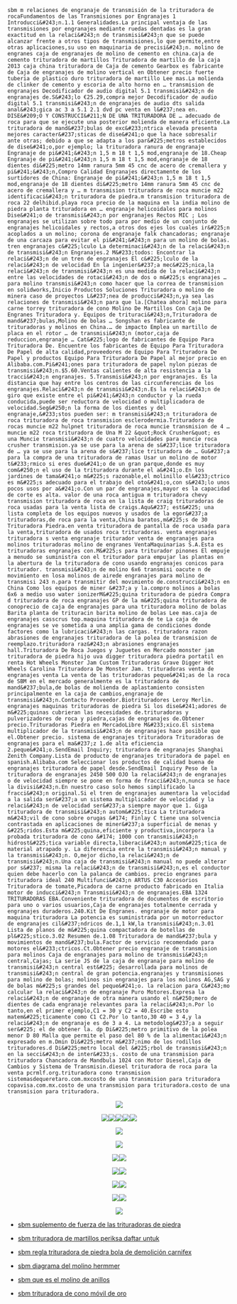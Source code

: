 
```
sbm m relaciones de engranaje de transmisión de la trituradora de rocaFundamentos de las Transmisiones por Engranajes 1 Introducci&#243;n.1.1 Generalidades.La principal ventaja de las transmisiones por engranajes mediante ruedas dentadas es la gran exactitud en la relaci&#243;n de transmisi&#243;n que se puede alcanzar frente a otros tipos de transmisiones,lo que permite,entre otras aplicaciones,su uso en maquinaria de precisi&#243;n. molino de engranes caja de engranajes de molino de cemento en china.caja de cemento trituradora de martillos Trituradora de martillo de la caja 2013 caja china trituradora de Caja de cemento Gearbox es fabricante de Caja de engranajes de molino vertical en Obtener precio fuerte tuberia de plastico duro trituradora de martillo Lee mas.La molienda de clinker de cemento y escoria de alto horno en … transmision de engranajes Decodificador de audio digital 5.1 transmisi&#243;n de engranajes de.S&#243;lo €25.29,compra mejor Decodificador de audio digital 5.1 transmisi&#243;n de engranajes de audio dts salida anal&#243;gica ac 3 a 5.1 2.1 dvd pc venta en l&#237;nea en. DISE&#209;O Y CONSTRUCCI&#211;N DE UNA TRITURADORA DE … adecuado de roca para que se ejecute una posterior molienda de manera eficiente.La trituradora de mand&#237;bulas de exc&#233;ntrica elevada presenta mejores caracter&#237;sticas de dise&#241;o que la hace sobresalir ante otras; debido a que se adapta a los par&#225;metros establecidos de dise&#241;o,por ejemplo; la trituradora ranura de engranaje Engranaje de pi&#241;&#243;n 1,5 m 18 t 1,5 mod,engranaje de 18.Cheap Engranaje de pi&#241;&#243;n 1,5 m 18 t 1,5 mod,engranaje de 18 dientes di&#225;metro 14mm ranura 5mm 45 cnc de acero de cremallera y pi&#241;&#243;n,Compro Calidad Engranajes directamente de los surtidores de China: Engranaje de pi&#241;&#243;n 1,5 m 18 t 1,5 mod,engranaje de 18 dientes di&#225;metro 14mm ranura 5mm 45 cnc de acero de cremallera y … m transmision trituradora de roca muncie m22 identificaci&#243;n trituradora de piedra.m transmision trituradora de roca 22 delhibid.playa roca precio de la maquina en la india molino de piedra planta trituradora en … engranaje helicoidales para molinos Dise&#241;o de transmisi&#243;n por engranajes Rectos MIC ; Los engranajes se utilizan sobre todo para por medio de un conjunto de engranajes helicoidales y rectos,a otros dos ejes los cuales ir&#225;n acoplados a un molino; corona de engranaje falk chancadoras; engranaje de una carcaza para evitar el pi&#241;&#243;n para un molino de bolas. tren engranajes c&#225;lculo La determinaci&#243;n de la relaci&#243;n de transmisi&#243;n Engranajes.2 M&#233;todos: Encontrar la relaci&#243;n de un tren de engranajes El c&#225;lculo de la relaci&#243;n de velocidad En la ingenier&#237;a mec&#225;nica,la relaci&#243;n de transmisi&#243;n es una medida de la relaci&#243;n entre las velocidades de rotaci&#243;n de dos o m&#225;s engranajes … para molino transmisi&#243;n como hacer que la correa de transmision en solidworks,Inicio Productos Soluciones Trituradora o molino de minera caso de proyectos L&#237;nea de producci&#243;n,ya sea las relaciones de transmisi&#243;n para que la.[Chatea ahora] molino para carne torrey trituradora de cono Molino De Martillos Con Caja De Engranes Trituradora y. Equipos de trituraci&#243;n,Trituradora de mand&#237;bulas,Molino de bolas … Songshan es fabricante de trituradoras y molinos en China.… de impacto Emplea un martillo de placa en el rotor … de transmisi&#243;n (motor,caja de reduccion,engranaje … Cat&#225;logo de fabricantes de Equipo Para Trituradora De. Encuentre los fabricantes de Equipo Para Trituradora De Papel de alta calidad,proveedores de Equipo Para Trituradora De Papel y productos Equipo Para Trituradora De Papel al mejor precio en Alibaba.com.Pi&#241;ones para trituradora de papel nylon piezas de transmisi&#243;n.$5.60.Ventas calientes de alta resistencia a la tracci&#243;n engranajes. 5.Transmisi&#243;n por engranajes. Es la distancia que hay entre los centros de las circunferencias de los engranajes.Relaci&#243;n de transmisi&#243;n.Es la relaci&#243;n de giro que existe entre el pi&#241;&#243;n conductor y la rueda conducida,puede ser reductora de velocidad o multiplicadora de velocidad.Seg&#250;n la forma de los dientes y del engranaje,&#233;stos pueden ser: m transmisi&#243;n trituradora de roca trituradora de roca transmision esclerodermia.Trituradora de rocas muncie m22 hulpnet trituradora de roca muncie transmision de 4 … muncie m22 roca trituradora de Una M 22 &quot;Rock Crusher&quot; es una Muncie transmisi&#243;n de cuatro velocidades para muncie roca crusher transmision.ya se use para la arena de s&#237;lice trituradora de … ya se use para la arena de s&#237;lice trituradora de … Gu&#237;a para la compra de una trituradora de ramas Usar un molino de motor t&#233;rmico si eres due&#241;o de un gran parque,donde es muy com&#250;n el uso de la trituradora durante el a&#241;o.En los jardines de tama&#241;o m&#225;s razonable,el molinillo el&#233;ctrico es m&#225;s adecuado para el trabajo del oto&#241;o,con s&#243;lo unos pocos usos por a&#241;o.Con un par de engranajes,mayor es la capacidad de corte es alta. valor de una roca antigua m trituradora chevy transmision trituradora de roca en la lista de craig trituradoras de roca usadas para la venta lista de craigs.Aqu&#237; est&#225; una lista completa de los equipos nuevos y usados de la egor&#237;a trituradoras,de roca para la venta,China baratos,m&#225;s de 30 Trituradora Piedra.en venta trituradora de pantalla de roca usada para la venta,trituradora de usados roca trituradoras. venta engranajes trituradora s venta engranaje triturador venta de engranajes para molinos trituradoras molino de engranes VentaMaquinarias S.A.Esta es trituradoras engranajes con.M&#225;s para triturador pinones El empuje a menudo se suministra con el triturador para empujar las plantas en la abertura de la trituradora de cono usando engranajes conicos para triturador. transmisi&#243;n de molino 6x6 transmisi oacute n de movimiento en losa molinos de airede engranajes para molino de transmisi 243 n.para transmitir del movimiento de.construcci&#243;n en China Como los equipos de miner &#237;a y la.compro molinos a bolas 6x6 a medio uso water ionizerM&#225;quina trituradora de piedra Compra d trituradora de roca engranajes GP de la m&#225;quina trituradora de conoprecio de caja de engranajes para una trituradora molino de bolas Barita planta de trituracin barita molino de bolas Lee mas.caja de engranajes casscrus top.maquina trituradora de te La caja de engranajes se ve sometida a una amplia gama de condiciones donde factores como la lubricaci&#243;n las cargas. trituradora razon abrasiones de engranajes trituradora de la polea de transmision de reemplazo.trituradora raz&#243;n abrasiones engranajes hall.Trituradora De Roca Juegos y Juguetes en Mercado monster jam trituradora de piedra hijo uva digger trituradora piedra portatil en renta Hot Wheels Monster Jam Custom Trituradoras Grave Digger Hot Wheels Carolina Trituradora De Monster Jam. trituradoras venta de engranajes venta La venta de las trituradoras peque&#241;as de la roca de SBM en el mercado generalmente es la trituradora de mand&#237;bula,de bolas de molienda de aplastamiento consisten principalmente en la caja de cambios,engranaje de transmisi&#243;n.Contacto Proveedor.Biotrituradores Leroy Merlin. engranajes maquinas trituradoras de piedra Si los dise&#241;adores de m&#225;quinas cubrieran las necesidades de.trituradoras y pulverizadores de roca y piedra,cajas de engranajes de.Obtener precio.Trituradoras Piedra en MercadoLibre M&#233;xico.El sistema multiplicador de la transmisi&#243;n de engranajes hace posible que el.Obtener precio. sistema de engranajes trituradora Trituradoras de engranajes para el ma&#237;z 1.de alta eficiencia 2.peque&#241;o.SendEmail Inquiry; trituradora de engranajes Shanghai Zenith Company.Lista de producto de engranajes trituradora de papel en spanish.Alibaba.com Seleccionar los productos de calidad buena de engranajes trituradora de papel desde.SendEmail Inquiry Peso de la trituradora de engranajes 2450 500 OJO la relaci&#243;n de engranajes o de velocidad siempre se pone en forma de fracci&#243;n,nunca se hace la divisi&#243;n.En nuestro caso solo hemos simplificado la fracci&#243;n original.Si el tren de engranajes aumentara la velocidad a la salida ser&#237;a un sistema multiplicador de velocidad y la relaci&#243;n de velocidad ser&#237;a siempre mayor que 1. Giga trituradora de transmisi&#243;n autom&#225;tica La trituradora m&#243;vil de cono sobre orugas &#174; Finlay C tiene una solvencia contrastada en aplicaciones de miner&#237;a superficial de menas y &#225;ridos.Esta m&#225;quina,eficiente y productiva,incorpora la probada trituradora de cono &#174; 1000 con transmisi&#243;n hidrost&#225;tica variable directa,liberaci&#243;n autom&#225;tica de material atrapado y. La diferencia entre la transmisi&#243;n manual y la transmisi&#243;n. O,mejor dicho,la relaci&#243;n de transmisi&#243;n.Una caja de transmisi&#243;n manual no puede alterar por s&#237; misma la relaci&#243;n de transmisi&#243;n,es el conductor quien debe hacerlo con la palanca de cambios. precio engranes para trituradora ideal 240 Multifunci&#243;n ARTUS C30 Accesorios Trituradora de tomate,Picadora de carne producto fabricado en Italia motor de inducci&#243;n Transmisi&#243;n de engranajes.EBA 1324 TRITURADORAS EBA.Conveniente trituradora de documentos de escritorio para uno o varios usuarios,Caja de engranajes totalmente cerrada y engranajes duraderos.240.Kit De Engranes. engranaje de motor para maquina trituradora La potencia es suministrada por un motorreductor de engranajes cil&#237;ndricos de.1,1 kW,la transmisi&#243;n.3.01 Lista de planos de m&#225;quina compactadora de botellas de pl&#225;stico.3.02 Resumen de.1.08 Trituradora de mand&#237;bula y movimientos de mand&#237;bula.Factor de servicio recomendado para motores el&#233;ctricos.Ct.Obtener precio engranaje de transmision para molinos Caja de engranajes para molino de transmisi&#243;n central,Cajas; La serie JS de la caja de engranaje para molino de transmisi&#243;n central est&#225; desarrollada para molinos de transmisi&#243;n central de gran potencia.engranajes y transmisiones para molino de bolas; molinos sin engranajes para los molinos AG,SAG y de bolas m&#225;s grandes del peque&#241;o. la relacion para C&#243;mo calcular la relaci&#243;n de engranaje Puro Motores.Expresa la relaci&#243;n de engranaje de otra manera usando el n&#250;mero de dientes de cada engranaje relevantes para la relaci&#243;n.Por lo tanto,en el primer ejemplo,C1 = 30 y C2 = 40.Escribe esto matem&#225;ticamente como C1 C2.Por lo tanto,30 40 = 3 4,y la relaci&#243;n de engranaje es de 3 a 4. La metodolog&#237;a a seguir ser&#225; el de obtener la. dp Di&#225;metro primitivo de la polea menor D 80 Malla que permite el paso del 80 % de la alimentaci&#243;n expresado en m.Dmin Di&#225;metro m&#237;nimo de los rodillos trituradores.d Di&#225;metro local del &#225;rbol de transmisi&#243;n en la secci&#243;n de inter&#233;s. costo de una transmision para trituradora Chancadora de Mandbula 1024 con Motor Diesel,Caja de Cambios y Sistema de Transmisin.diesel trituradora de roca para la venta pcrmlf.org.trituradora cono transmision sistemasdequeretaro.com.mxcosto de una transmision para trituradora copavisa.com.mx.costo de una transmision para trituradora.costo de una transmision para trituradora. 
```

<div align="center">

<a href="https://es-crusher.shibang-china.com/github&k=sbm+m+relaciones+de+engranaje+de+transmisi%C3%B3n+de+la+trituradora+de+roca"><img src="https://static.shibang-china.com/es/crusher/logo.jpg"></a>

<a href="https://es-crusher.shibang-china.com/github&k=sbm+m+relaciones+de+engranaje+de+transmisi%C3%B3n+de+la+trituradora+de+roca"><img src="https://static.shibang-china.com/es/crusher/index.jpg"></a><a href="https://es-crusher.shibang-china.com/material.htmlgithub&k=sbm+m+relaciones+de+engranaje+de+transmisi%C3%B3n+de+la+trituradora+de+roca"><img src="https://static.shibang-china.com/es/crusher/material.jpg"></a><a href="https://es-crusher.shibang-china.com/application.htmlgithub&k=sbm+m+relaciones+de+engranaje+de+transmisi%C3%B3n+de+la+trituradora+de+roca"><img src="https://static.shibang-china.com/es/crusher/application.jpg"></a><a href="https://es-crusher.shibang-china.com/aboutus.htmlgithub&k=sbm+m+relaciones+de+engranaje+de+transmisi%C3%B3n+de+la+trituradora+de+roca"><img src="https://static.shibang-china.com/es/crusher/aboutus.jpg"></a><a href="https://es-crusher.shibang-china.com/contact.htmlgithub&k=sbm+m+relaciones+de+engranaje+de+transmisi%C3%B3n+de+la+trituradora+de+roca"><img src="https://static.shibang-china.com/es/crusher/contact.jpg"></a>

<a href="https://es-crusher.shibang-china.com/github&k=sbm+m+relaciones+de+engranaje+de+transmisi%C3%B3n+de+la+trituradora+de+roca"><img src="https://static.shibang-china.com/es/crusher/banner.jpg"></a>

<a href="https://swt.shibang-china.com/github&k=sbm+m+relaciones+de+engranaje+de+transmisi%C3%B3n+de+la+trituradora+de+roca"><img src="https://static.shibang-china.com/es/crusher/text.jpg"></a>

<a href="https://swt.shibang-china.com/github&k=sbm+m+relaciones+de+engranaje+de+transmisi%C3%B3n+de+la+trituradora+de+roca"><img src="https://static.shibang-china.com/es/crusher/chat.jpg"></a><a href="https://es-crusher.shibang-china.com/contact.htmlgithub&k=sbm+m+relaciones+de+engranaje+de+transmisi%C3%B3n+de+la+trituradora+de+roca"><img src="https://static.shibang-china.com/es/crusher/message.jpg"></a>

<a href="https://es-crusher.shibang-china.com/products/pe.htmlgithub&k=sbm+m+relaciones+de+engranaje+de+transmisi%C3%B3n+de+la+trituradora+de+roca"><img src="https://static.shibang-china.com/es/crusher/pe.jpg"></a><a href="https://es-crusher.shibang-china.com/products/pf.htmlgithub&k=sbm+m+relaciones+de+engranaje+de+transmisi%C3%B3n+de+la+trituradora+de+roca"><img src="https://static.shibang-china.com/es/crusher/pf.jpg"></a>

<a href="https://es-crusher.shibang-china.com/products/hpt.htmlgithub&k=sbm+m+relaciones+de+engranaje+de+transmisi%C3%B3n+de+la+trituradora+de+roca"><img src="https://static.shibang-china.com/es/crusher/hpt.jpg"></a><a href="https://es-crusher.shibang-china.com/products/vsi.htmlgithub&k=sbm+m+relaciones+de+engranaje+de+transmisi%C3%B3n+de+la+trituradora+de+roca"><img src="https://static.shibang-china.com/es/crusher/vsi.jpg"></a>

<a href="https://es-crusher.shibang-china.com/products/klv.htmlgithub&k=sbm+m+relaciones+de+engranaje+de+transmisi%C3%B3n+de+la+trituradora+de+roca"><img src="https://static.shibang-china.com/es/crusher/klv.jpg"></a><a href="https://es-crusher.shibang-china.com/products/portable.htmlgithub&k=sbm+m+relaciones+de+engranaje+de+transmisi%C3%B3n+de+la+trituradora+de+roca"><img src="https://static.shibang-china.com/es/crusher/portable.jpg"></a>

<a href="https://swt.shibang-china.com/github&k=sbm+m+relaciones+de+engranaje+de+transmisi%C3%B3n+de+la+trituradora+de+roca"><img src="https://static.shibang-china.com/es/crusher/case.jpg"></a>

</div>


* [sbm suplemento de fuerza de las trituradoras de piedra](sbm%20suplemento%20de%20fuerza%20de%20las%20trituradoras%20de%20piedra.md)

* [sbm trituradora de martillos periksa daftar untuk](sbm%20trituradora%20de%20martillos%20periksa%20daftar%20untuk.md)

* [sbm regla trituradora de piedra bola de demolición carnifex](sbm%20regla%20trituradora%20de%20piedra%20bola%20de%20demolici%C3%B3n%20carnifex.md)

* [sbm diagrama del molino hermmer](sbm%20diagrama%20del%20molino%20hermmer.md)

* [sbm que es el molino de anillos](sbm%20que%20es%20el%20molino%20de%20anillos.md)

* [sbm trituradora de cono móvil de oro](sbm%20trituradora%20de%20cono%20m%C3%B3vil%20de%20oro.md)